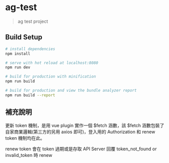 # ag-test

> ag test project

## Build Setup

``` bash
# install dependencies
npm install

# serve with hot reload at localhost:8080
npm run dev

# build for production with minification
npm run build

# build for production and view the bundle analyzer report
npm run build --report
```

## 補充說明

更新 token 機制，是用 vue plugin 實作一個 $fetch 涵數，該 $fetch 涵數包裝了自家商業邏輯(第三方的另用 axios 即可)，登入用的 Authorization 和 renew token 機制均在此。

renew token 會在 token 過期或是存取 API Server 回覆 token_not_found or invalid_token 時 renew
